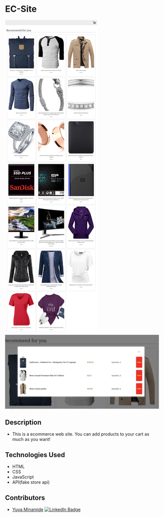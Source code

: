 # EC-Site

![](image/ec-site.png)
![](image/ec-site-cart.png)

## Description

-   This is a ecommerce web site. You can add products to your cart as much as you want!

## Technologies Used

-   HTML
-   CSS
-   JavaScript
-   API(fake store api)

## Contributors

-   [Yuya Minamide](https://github.com/yuya-minamide)
    [![LinkedIn Badge](https://img.shields.io/badge/LinkedIn-Profile-informational?style=flat&logo=linkedin&logoColor=white&color=0D76A8)](https://www.linkedin.com/in/yuya-minamide/)

